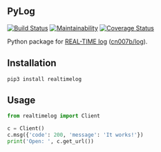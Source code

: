 PyLog
-

[![Build Status](https://travis-ci.org/cn007b/log.svg?branch=master)](https://travis-ci.org/cn007b/log)
[![Maintainability](https://api.codeclimate.com/v1/badges/3c0a922e2eb162a3ff4e/maintainability)](https://codeclimate.com/github/cn007b/pylog/maintainability)
[![Coverage Status](https://coveralls.io/repos/github/cn007b/pylog/badge.svg?branch=master)](https://coveralls.io/github/cn007b/pylog?branch=master)

Python package for [REAL-TIME log](https://realtimelog.herokuapp.com/) ([cn007b/log](https://github.com/cn007b/log)).

## Installation

`pip3 install realtimelog`

## Usage

````py
from realtimelog import Client

c = Client()
c.msg({'code': 200, 'message': 'It works!'})
print('Open: ', c.get_url())
````
